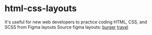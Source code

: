 # html-css-layouts

It's useful for new web developers to practice coding HTML, CSS, and SCSS from Figma layouts
Source figma layouts:
[burger](https://www.figma.com/design/4hdyHF7JC5NKp7QLX8LFJw/YouMeal-(youtube)-(Copy)?node-id=60-957&node-type=frame&t=G7N9ovApMZehR7As-0)
[travel](https://www.figma.com/design/nVUCbgINy6UNuDzcY65UUs/travel-landing-page-jacobvoyles-(Copy)?node-id=0-1&node-type=canvas&t=G7N9ovApMZehR7As-0)
